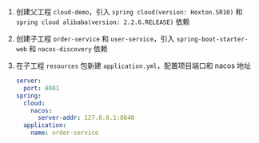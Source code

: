 1. 创建父工程 ```cloud-demo```，引入 ```spring cloud(version: Hoxton.SR10)``` 和 ```spring cloud alibaba(version: 2.2.6.RELEASE)``` 依赖

2. 创建子工程 ```order-service``` 和 ```user-service```，引入 ```spring-boot-starter-web``` 和 ```nacos-discovery``` 依赖

3. 在子工程 ```resources``` 包新建 ```application.yml```，配置项目端口和 nacos 地址

   ```yml
   server:
     port: 8081
   spring:
     cloud:
       nacos:
         server-addr: 127.0.0.1:8848
     application:
       name: order-service
   ```